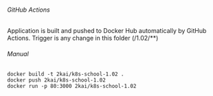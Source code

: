 ###### GitHub Actions
Application is built and pushed to Docker Hub automatically by GitHub Actions. Trigger is any change in this folder (/1.02/**)

###### Manual
```shell
docker build -t 2kai/k8s-school-1.02 .
docker push 2kai/k8s-school-1.02
docker run -p 80:3000 2kai/k8s-school-1.02
```
